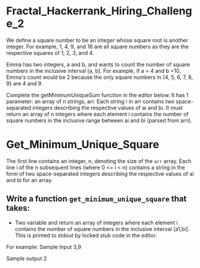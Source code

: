 # Fractal_Hackerrank_Hiring_Challenge_2

We define a square number to be an integer whose square root is another integer. 
For example, 1, 4, 9, and 16 are all square numbers as they are the respective squares of 1, 2, 3, and 4. 

Emma has two integers, a and b, and wants to count the number of square numbers in the inclusive interval [a, b]. For example, if a = 4 and b =10,
Emma's count would be 2 because the only square numbers in {4, 5, 6, 7, 8, 9} are 4 and 9. 

 
Complete the getMinimumUniqueSum function in the editor below. 
It has 1 parameter: an array of n strings, arr. Each string i in arr contains two space-separated integers describing 
the respective values of ai and bi. 
It must return an array of n integers where each element i contains the number of square numbers in the inclusive range between ai and bi (parsed 
from arri). 

# Get_Minimum_Unique_Square

The first line contains an integer, n, denoting the size of the `arr` array. 
Each line i of the n subsequent lines (where 0 <= i < n) contains a string in the form of two space-separated integers describing the respective values of ai and bi for an array. 


## Write a function `get_minimum_unique_square` that takes: 

- Two variable and return an array of integers where each element i contains the number of square numbers in the inclusive interval [a1,bi]. This is printed to stdout by locked stub 
code in the editor. 
 
For example: 
Sample Input
3,9

Sample output
2
